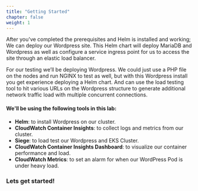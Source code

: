 ```yaml
---
title: "Getting Started"
chapter: false
weight: 1
---
```


After you've completed the prerequisites and Helm is installed and working; We can deploy our Wordpress site.  This Helm chart will deploy MariaDB and Wordpress as well as configure a service ingress point for us to access the site through an elastic load balancer.

For our testing we’ll be deploying Wordpress. We could just use a PHP file on the nodes and run NGINX to test as well, but with this Wordpress install you get experience deploying a Helm chart. And can use the load testing tool to hit various URLs on the Wordpress structure to generate additional network traffic load with multiple concurrent connections.

#### We'll be using the following tools in this lab:

- **Helm**: to install Wordpress on our cluster.
- **CloudWatch Container Insights**: to collect logs and metrics from our cluster.
- **Siege**: to load test our Wordpress and EKS Cluster.
- **CloudWatch Container Insights Dashboard**: to visualize our container performance and load.
- **CloudWatch Metrics**: to set an alarm for when our WordPress Pod is under heavy load.

### Lets get started!
